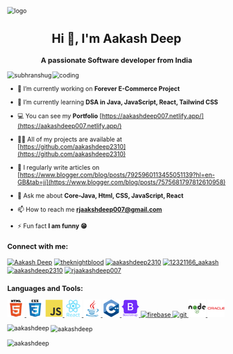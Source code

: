 ![logo](https://user-images.githubusercontent.com/63905637/145709095-4f7e73cb-e52e-44fa-99a5-58a96ac4ff0c.gif)
<h1 align="center">Hi 👋, I'm Aakash Deep</h1>
<h3 align="center">A passionate Software developer from India</h3>
<img src="https://user-images.githubusercontent.com/55389276/140866485-8fb1c876-9a8f-4d6a-98dc-08c4981eaf70.gif" alt="coding" align = "right" width="400px">

<p align="left"> <img src="https://komarev.com/ghpvc/?username=subhranshug&label=Profile%20views&color=0e75b6&style=flat" alt="subhranshug" /> </p>

- 🔭 I’m currently working on **Forever E-Commerce Project**

- 🌱 I’m currently learning **DSA in Java, JavaScript, React, Tailwind CSS**

- 💻 You can see my **Portfolio** [https://aakashdeep007.netlify.app/](https://aakashdeep007.netlify.app/)

- 👨‍💻 All of my projects are available at [https://github.com/aakashdeep2310](https://github.com/aakashdeep2310)

- 📝 I regularly write articles on [https://www.blogger.com/blog/posts/7925960113455051139?hl=en-GB&tab=jj](https://www.blogger.com/blog/posts/7575681797812610958)

- 💬 Ask me about **Core-Java, Html, CSS, JavaScript, React**

- 📫 How to reach me **rjaakshdeep007@gmail.com**

- ⚡ Fun fact **I am funny 😁**

<h3 align="left">Connect with me: </h3>
<p align="left">
<a href="https://linkedin.com/in/deepaakash" target="blank"><img align="center" src="https://raw.githubusercontent.com/rahuldkjain/github-profile-readme-generator/master/src/images/icons/Social/linked-in-alt.svg" alt="Aakash Deep" height="30" width="40" /></a>
<a href="https://instagram.com/theknightblood" target="blank"><img align="center" src="https://raw.githubusercontent.com/rahuldkjain/github-profile-readme-generator/master/src/images/icons/Social/instagram.svg" alt="theknightblood" height="30" width="40" /></a>
<a href="https://www.codechef.com/users/aakashdeep2310" target="blank"><img align="center" src="https://cdn.jsdelivr.net/npm/simple-icons@3.1.0/icons/codechef.svg" alt="aakashdeep2310" height="30" width="40" /></a>
<a href="https://www.hackerrank.com/12321166_aakash" target="blank"><img align="center" src="https://raw.githubusercontent.com/rahuldkjain/github-profile-readme-generator/master/src/images/icons/Social/hackerrank.svg" alt="12321166_aakash" height="30" width="40" /></a>
<a href="https://www.leetcode.com/aakashdeep2310/" target="blank"><img align="center" src="https://raw.githubusercontent.com/rahuldkjain/github-profile-readme-generator/master/src/images/icons/Social/leet-code.svg" alt="aakashdeep2310" height="30" width="40" /></a>
<a href="https://auth.geeksforgeeks.org/user/rjaakashdeep007/" target="blank"><img align="center" src="https://raw.githubusercontent.com/rahuldkjain/github-profile-readme-generator/master/src/images/icons/Social/geeks-for-geeks.svg" alt="rjaakashdeep007" height="30" width="40" /></a>
</p>

<h3 align="left">Languages and Tools:</h3>
<p align="left">

<a href="https://www.w3.org/html/" target="_blank" rel="noreferrer"> <img src="https://raw.githubusercontent.com/devicons/devicon/master/icons/html5/html5-original-wordmark.svg" alt="html5" width="40" height="40"/> </a> </a> <a href="https://www.w3schools.com/css/" target="_blank" rel="noreferrer"> <img src="https://raw.githubusercontent.com/devicons/devicon/master/icons/css3/css3-original-wordmark.svg" alt="css3" width="40" height="40"/></a> <a href="https://developer.mozilla.org/en-US/docs/Web/JavaScript" target="_blank" rel="noreferrer"> <img src="https://raw.githubusercontent.com/devicons/devicon/master/icons/javascript/javascript-original.svg" alt="javascript" width="40" height="40"/> </a><a href="https://reactjs.org/" target="_blank" rel="noreferrer"> <img src="https://raw.githubusercontent.com/devicons/devicon/master/icons/react/react-original-wordmark.svg" alt="react" width="40" height="40"/> </a> <a href="https://www.java.com" target="_blank" rel="noreferrer"> <img src="https://raw.githubusercontent.com/devicons/devicon/master/icons/java/java-original.svg" alt="java" width="40" height="40"/> </a><a href="https://www.w3schools.com/cpp/" target="_blank" rel="noreferrer"> <img src="https://raw.githubusercontent.com/devicons/devicon/master/icons/cplusplus/cplusplus-original.svg" alt="cplusplus" width="40" height="40"/> <a href="https://getbootstrap.com" target="_blank" rel="noreferrer"> <img src="https://raw.githubusercontent.com/devicons/devicon/master/icons/bootstrap/bootstrap-plain-wordmark.svg" alt="bootstrap" width="40" height="40"/> </a><a href="https://firebase.google.com/" target="_blank" rel="noreferrer"> <img src="https://www.vectorlogo.zone/logos/firebase/firebase-icon.svg" alt="firebase" width="40" height="40"/> </a> <a href="https://git-scm.com/" target="_blank" rel="noreferrer"> <img src="https://www.vectorlogo.zone/logos/git-scm/git-scm-icon.svg" alt="git" width="40" height="40"/> </a> <a href="https://nodejs.org" target="_blank" rel="noreferrer"> <img src="https://raw.githubusercontent.com/devicons/devicon/master/icons/nodejs/nodejs-original-wordmark.svg" alt="nodejs" width="40" height="40"/> </a><a href="https://www.oracle.com/" target="_blank" rel="noreferrer"> <img src="https://raw.githubusercontent.com/devicons/devicon/master/icons/oracle/oracle-original.svg" alt="oracle" width="40" height="40"/> </a>
  
 

<p><img align="left" src="https://github-readme-stats.vercel.app/api/top-langs?username=aakashdeep2310&show_icons=true&locale=en&layout=compact" alt="aakashdeep" /></p>

<p>&nbsp;<img align="center" src="https://github-readme-stats.vercel.app/api?username=aakashdeep2310&show_icons=true&locale=en" alt="aakashdeep" /></p>

<p><img align="center" src="https://github-readme-streak-stats.herokuapp.com/?user=aakashdeep2310&" alt="aakashdeep" /></p>
